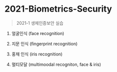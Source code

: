 # 2021-Biometrics-Security


> 2021-1 생체인증보안 실습


1. 얼굴인식 (face recognition)

2. 지문 인식 (fingerprint recognition)

3. 홍채 인식 (iris recognition)

4. 멀티모달 (multimoodal recogniton, face & iris)